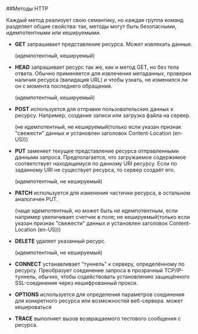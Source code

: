 ##Методы HTTP

Каждый метод реализует свою семантику, но каждая группа команд разделяет общие свойства: так, 
методы могут быть безопасными, идемпотентными или кешируемыми.

- **GET** запрашивает представление ресурса. Может извлекать данные. 
  
  (идемпотентный, кешируемый)
- **HEAD** запрашивает ресурс так же, как и метод GET, но без тела ответа. Обычно применяется 
  для извлечения метаданных, проверки наличия ресурса (валидация URL) и чтобы узнать, не изменился ли он с момента последнего обращения.

  (идемпотентный, кешируемый)
  
- **POST** используется для отправки пользовательских данных к ресурсу. Например, создание 
  записи или загрузка файла на сервер.

  (не идемпотентный, не кешируемый(только если указан признак "свежести" данных и
  установлен заголовок Content-Location (en-US)))
- **PUT** заменяет текущее представление ресурса отправленными данными запроса.
  Предполагается, что загружаемое содержимое соответствует находящемуся по данному URI ресурсу.
  Если по заданному URI не существует ресурса, то сервер создаёт его.

  (идемпотентный, не кешируемый)
- **PATCH** используется для изменения частички ресурса, в остальном аналогичен PUT.

  (чаще идемпотентный, но может быть не идемпотентным, если например увеличивает счетчик в поле; не кешируемый(только если указан признак "свежести" данных и
  установлен заголовок Content-Location (en-US)))
- **DELETE** удаляет указанный ресурс.

  (идемпотентный, не кешируемый)
- **CONNECT** устанавливает "туннель" к серверу, определённому по ресурсу. 
  Преобразует соединение запроса в прозрачный TCP/IP-туннель, обычно, чтобы содействовать 
  установлению защищённого SSL-соединения через нешифрованный прокси.
- **OPTIONS** используется для определения параметров соединения для конкретного ресурса или
  возможностей веб-сервера. может кешироваться 
- **TRACE** выполняет вызов возвращаемого тестового сообщения с ресурса. 

